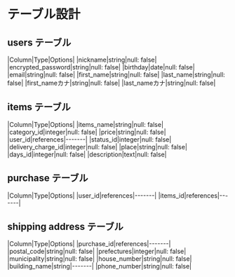 # テーブル設計

## users テーブル

|Column|Type|Options|
|nickname|string|null: false|
|encrypted_password|string|null: false|
|birthday|date|null: false|
|email|string|null: false|
|first_name|string|null: false|
|last_name|string|null: false|
|first_nameカナ|string|null: false|
|last_nameカナ|string|null: false|


## items テーブル

|Column|Type|Options|
|items_name|string|null: false|
|category_id|integer|null: false|
|price|string|null: false|
|user_id|references|-------|
|status_id|integer|null: false|
|delivery_charge_id|integer|null: false|
|place|string|null: false|
|days_id|integer|null: false|
|description|text|null: false|

## purchase テーブル

|Column|Type|Options|
|user_id|references|-------|
|items_id|references|-------|

## shipping address テーブル

|Column|Type|Options|
|purchase_id|references|-------|
|postal_code|string|null: false|
|prefectures|integer|null: false|
|municipality|string|null: false|
|house_number|string|null: false|
|building_name|string|-------|
|phone_number|string|null: false|